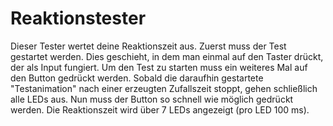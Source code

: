 # Reaktionstester

Dieser Tester wertet deine Reaktionszeit aus.
Zuerst muss der Test gestartet werden.
Dies geschieht, in dem man einmal auf den Taster drückt, der als Input fungiert.
Um den Test zu starten muss ein weiteres Mal auf den Button gedrückt werden. 
Sobald die daraufhin gestartete "Testanimation" nach einer erzeugten Zufallszeit stoppt, gehen schließlich alle LEDs aus.
Nun muss der Button so schnell wie möglich gedrückt werden.
Die Reaktionszeit wird über 7 LEDs angezeigt (pro LED 100 ms).
